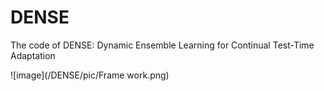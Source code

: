 # DENSE
The code of DENSE: Dynamic Ensemble Learning for Continual Test-Time Adaptation

![image](/DENSE/pic/Frame work.png)
